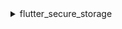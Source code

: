 <details>
<summary>flutter_secure_storage</summary>

We use [flutter_secure_storage](https://pub.dev/packages/flutter_secure_storage) to implement the cross-platform persistent secure token storage. Under the hood:

- Keychain is used for iOS
- AES encryption is used for Android.

### Config Android version:

In [project]/android/app/build.gradle set minSdkVersion to >= 18.

```kotlin
  android {
      ...

      defaultConfig {
          ...
          minSdkVersion 18
          ...
      }
  }
```

### Disable autobackup:

:::note

By default Android backups data on Google Drive. It can cause exception java.security.InvalidKeyException:Failed to unwrap key.

:::

To avoid this, you can disable auto backup for your app or exclude sharedprefs from the FlutterSecureStorage.

1. To disable auto backup, go to your app manifest file and set the boolean value android:allowBackup:

   ```xml
   <manifest ... >
       ...
       <application
         android:allowBackup="false"
         android:fullBackupContent="false"
         ...
       >
           ...
       </application>
   </manifest>

   ```

2. Exclude sharedprefs from FlutterSecureStorage.

   If you need to enable the android:fullBackupContent for your app. Set up a backup rule to [exclude](https://developer.android.com/guide/topics/data/autobackup#IncludingFiles) the prefs used by the plugin:

   ```xml
   <application ...
     android:fullBackupContent="@xml/backup_rules">
   </application>
   ```

   ```xml
   <?xml version="1.0" encoding="utf-8"?>
   <full-backup-content>
     <exclude domain="sharedpref" path="FlutterSecureStorage"/>
   </full-backup-content>
   ```

   Please check [flutter_secure_storage](https://pub.dev/packages/flutter_secure_storage#configure-android-version) for more details.

</details>
